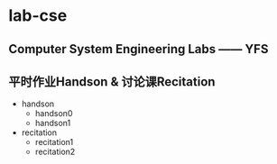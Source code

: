 # lab-cse
## Computer System Engineering Labs —— YFS 

## 平时作业Handson & 讨论课Recitation
+ handson
	+ handson0
	+ handson1
+ recitation
	+ recitation1
	+ recitation2
